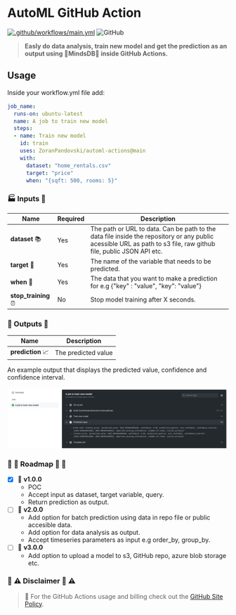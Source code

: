 # AutoML GitHub Action

[![.github/workflows/main.yml](https://github.com/ZoranPandovski/automl-actions/actions/workflows/main.yml/badge.svg?branch=main)](https://github.com/ZoranPandovski/automl-actions/actions/workflows/main.yml)
![GitHub](https://img.shields.io/github/license/ZoranPandovski/automl-actions)

>**Easly do data analysis, train new model and get the prediction as an output using :bear:MindsDB:bear: inside GitHub Actions.**

## Usage

Inside your workflow.yml file add:

```yaml
job_name:
  runs-on: ubuntu-latest
  name: A job to train new model
  steps:
  - name: Train new model
    id: train
    uses: ZoranPandovski/automl-actions@main
    with:
      dataset: "home_rentals.csv"
      target: "price"
      when: "{sqft: 500, rooms: 5}"
```

### :factory: Inputs :ship:

| Name 	| Required 	| Description 	|  
|-	|-	|-	|
|  **dataset** :books: 	| Yes 	| The path or URL to data. Can be path to the data file inside the repository or any public acessible URL as path to s3 file, raw github file, public JSON API etc. 	|
| **target** :pushpin: 	| Yes 	| The name of the variable that needs to be predicted. 	| 
| **when** :scroll:	| Yes 	| The data that you want to make a prediction for e.g {"key" : "value", "key": "value"} 	|
| **stop_training** :alarm_clock:| No 	| Stop model training after X seconds. 	|

### :carousel_horse: Outputs :ferris_wheel:

| Name 	| Description 	|  	  	
|-	|-	|
| **prediction** :chart_with_upwards_trend: 	| The predicted value 	|  	

An example output that displays the predicted value, confidence and confidence interval.

![GitHub Action Output](media/gh-action.png)

### :construction_worker:  :construction:  Roadmap :construction_worker:  :construction: 

- [X] :loudspeaker: **v1.0.0**
    * POC
    * Accept input as dataset, target variable, query.
    * Return prediction as output.
- [ ] :tractor: **v2.0.0**
    * Add option for batch prediction using data in repo file or public accesible data.
    * Add option for data analysis as output.
    * Accept timeseries parameters as input e.g order_by, group_by.
- [ ] :truck: **v3.0.0**
    * Add option to upload a model to s3, GitHub repo, azure blob storage etc.

### :checkered_flag: :warning: Disclaimer :checkered_flag: :warning:
> :vertical_traffic_light: For the GitHub Actions usage and billing check out the [GitHub Site Policy](https://docs.github.com/en/github/site-policy/github-additional-product-terms#5-actions-and-packages).
